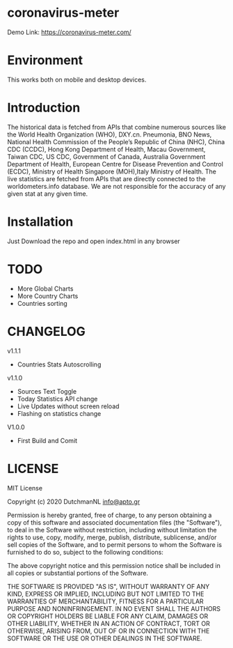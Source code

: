 # coronavirus-meter
Demo Link: https://coronavirus-meter.com/

# Environment
This works both on mobile and desktop devices.

# Introduction
The historical data is fetched from APIs that combine numerous sources like the World Health Organization (WHO), DXY.cn. Pneumonia, BNO News, National Health Commission of the People’s Republic of China (NHC), China CDC (CCDC), Hong Kong Department of Health, Macau Government, Taiwan CDC, US CDC, Government of Canada, Australia Government Department of Health, European Centre for Disease Prevention and Control (ECDC), Ministry of Health Singapore (MOH),Italy Ministry of Health. The live statistics are fetched from APIs that are directly connected to the worldometers.info database. We are not responsible for the accuracy of any given stat at any given time.

# Installation
Just Download the repo and open index.html in any browser

# TODO
- More Global Charts
- More Country Charts
- Countries sorting

# CHANGELOG
v1.1.1
- Countries Stats Autoscrolling

v1.1.0
- Sources Text Toggle
- Today Statistics API change
- Live Updates without screen reload
- Flashing on statistics change

V1.0.0
- First Build and Comit

# LICENSE
MIT License

Copyright (c) 2020 DutchmanNL info@apto.gr

Permission is hereby granted, free of charge, to any person obtaining a copy of this software and associated documentation files (the "Software"), to deal in the Software without restriction, including without limitation the rights to use, copy, modify, merge, publish, distribute, sublicense, and/or sell copies of the Software, and to permit persons to whom the Software is furnished to do so, subject to the following conditions:

The above copyright notice and this permission notice shall be included in all copies or substantial portions of the Software.

THE SOFTWARE IS PROVIDED "AS IS", WITHOUT WARRANTY OF ANY KIND, EXPRESS OR IMPLIED, INCLUDING BUT NOT LIMITED TO THE WARRANTIES OF MERCHANTABILITY, FITNESS FOR A PARTICULAR PURPOSE AND NONINFRINGEMENT. IN NO EVENT SHALL THE AUTHORS OR COPYRIGHT HOLDERS BE LIABLE FOR ANY CLAIM, DAMAGES OR OTHER LIABILITY, WHETHER IN AN ACTION OF CONTRACT, TORT OR OTHERWISE, ARISING FROM, OUT OF OR IN CONNECTION WITH THE SOFTWARE OR THE USE OR OTHER DEALINGS IN THE SOFTWARE.

